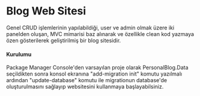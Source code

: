 # Blog Web Sitesi
Genel CRUD işlemlerinin yapılabildiği, user ve admin olmak üzere iki panelden oluşan, MVC mimarisi baz alınarak ve özellikle clean kod yazmaya özen gösterilerek geliştirilmiş bir blog sitesidir.



#### Kurulumu
Package Manager Console'den varsayılan proje olarak PersonalBlog.Data seçildikten sonra konsol ekranına "add-migration init" komutu yazılmalı ardından "update-database" komutu ile migrationun database'de oluşturulmasını sağlayıp websitesini kullanmaya başlayabilsiniz.
